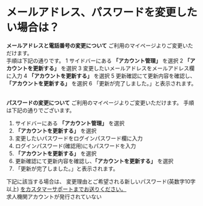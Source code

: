 # メールアドレス、パスワードを変更したい場合は？	
**メールアドレスと電話番号の変更について**
ご利用のマイページよりご変更いただけます。	
手順は下記の通りです。	
1	サイドバーにある **「アカウント管理」** を選択
2	**「アカウントを更新する」** を選択
3	変更したいメールアドレスをメールアドレス欄に入力
4	**「アカウントを更新する」** を選択
5	更新確認にて更新内容を確認し、**「アカウントを更新する」** を選択
6	「更新が完了しました。」と表示されます。
	
 	
**パスワードの変更について**
ご利用のマイページよりご変更いただけます。
手順は下記の通りでございます。
1. サイドバーにある **「アカウント管理」** を選択
2. **「アカウントを更新する」** を選択
3. 変更したいパスワードをログインパスワード欄に入力
4. ログインパスワード(確認用)にもパスワードを入力
5. **「アカウントを更新する」** を選択
6. 更新確認にて更新内容を確認し、**「アカウントを更新する」** を選択
7. 「更新が完了しました。」と表示されます。

下記に該当する場合は、
変更理由とご希望される新しいパスワード(英数字10字以上)
[をカスタマーサポートまでお送りください。](/faqs/j046d?category=medical)		
求人機関アカウントが発行されていない
